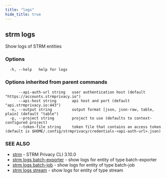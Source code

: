 ```yaml
---
title: "logs"
hide_title: true
---
```

## strm logs

Show logs of STRM entities

### Options

```
  -h, --help   help for logs
```

### Options inherited from parent commands

```
      --api-auth-url string   user authentication host (default "https://accounts.strmprivacy.io")
      --api-host string       api host and port (default "api.strmprivacy.io:443")
  -o, --output string         output format [json, json-raw, table, plain] (default "table")
  -p, --project string        project to use (defaults to context-configured project)
      --token-file string     token file that contains an access token (default is $HOME/.config/strmprivacy/credentials-<api-auth-url>.json)
```

### SEE ALSO

* [strm](docs/04-reference/01-cli-reference/strm/index.md)	 - STRM Privacy CLI 3.10.0
* [strm logs batch-exporter](docs/04-reference/01-cli-reference/strm/logs/batch-exporter.md)	 - show logs for entity of type batch-exporter
* [strm logs batch-job](docs/04-reference/01-cli-reference/strm/logs/batch-job.md)	 - show logs for entity of type batch-job
* [strm logs stream](docs/04-reference/01-cli-reference/strm/logs/stream.md)	 - show logs for entity of type stream

